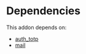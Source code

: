 # Dependencies

This addon depends on:

- [auth_totp](https://github.com/bringout/oca-ocb-security)
- [mail](https://github.com/bringout/oca-ocb-core)
